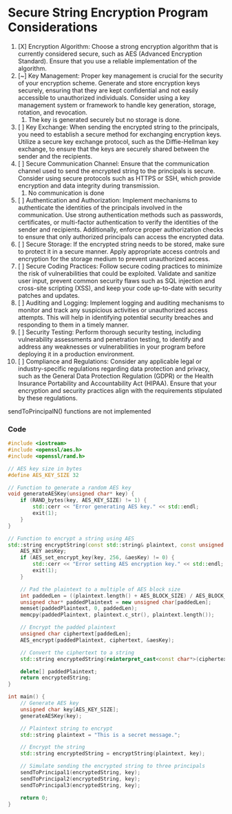 # Secure String Encryption Program Considerations

1. [X] Encryption Algorithm: Choose a strong encryption algorithm that is currently considered secure, such as AES (Advanced Encryption Standard). Ensure that you use a reliable implementation of the algorithm.
2. [~] Key Management: Proper key management is crucial for the security of your encryption scheme. Generate and store encryption keys securely, ensuring that they are kept confidential and not easily accessible to unauthorized individuals. Consider using a key management system or framework to handle key generation, storage, rotation, and revocation.
   1. The key is generated securely but no storage is done.
3. [ ] Key Exchange: When sending the encrypted string to the principals, you need to establish a secure method for exchanging encryption keys. Utilize a secure key exchange protocol, such as the Diffie-Hellman key exchange, to ensure that the keys are securely shared between the sender and the recipients.
4. [ ] Secure Communication Channel: Ensure that the communication channel used to send the encrypted string to the principals is secure. Consider using secure protocols such as HTTPS or SSH, which provide encryption and data integrity during transmission.
   1. No communication is done
5. [ ] Authentication and Authorization: Implement mechanisms to authenticate the identities of the principals involved in the communication. Use strong authentication methods such as passwords, certificates, or multi-factor authentication to verify the identities of the sender and recipients. Additionally, enforce proper authorization checks to ensure that only authorized principals can access the encrypted data.
6. [ ] Secure Storage: If the encrypted string needs to be stored, make sure to protect it in a secure manner. Apply appropriate access controls and encryption for the storage medium to prevent unauthorized access.
7. [ ] Secure Coding Practices: Follow secure coding practices to minimize the risk of vulnerabilities that could be exploited. Validate and sanitize user input, prevent common security flaws such as SQL injection and cross-site scripting (XSS), and keep your code up-to-date with security patches and updates.
8. [ ] Auditing and Logging: Implement logging and auditing mechanisms to monitor and track any suspicious activities or unauthorized access attempts. This will help in identifying potential security breaches and responding to them in a timely manner.
9.  [ ] Security Testing: Perform thorough security testing, including vulnerability assessments and penetration testing, to identify and address any weaknesses or vulnerabilities in your program before deploying it in a production environment.
10. [ ] Compliance and Regulations: Consider any applicable legal or industry-specific regulations regarding data protection and privacy, such as the General Data Protection Regulation (GDPR) or the Health Insurance Portability and Accountability Act (HIPAA). Ensure that your encryption and security practices align with the requirements stipulated by these regulations.

sendToPrincipalN() functions are not implemented

### Code

```cpp
#include <iostream>
#include <openssl/aes.h>
#include <openssl/rand.h>

// AES key size in bytes
#define AES_KEY_SIZE 32

// Function to generate a random AES key
void generateAESKey(unsigned char* key) {
    if (RAND_bytes(key, AES_KEY_SIZE) != 1) {
        std::cerr << "Error generating AES key." << std::endl;
        exit(1);
    }
}

// Function to encrypt a string using AES
std::string encryptString(const std::string& plaintext, const unsigned char* key) {
    AES_KEY aesKey;
    if (AES_set_encrypt_key(key, 256, &aesKey) != 0) {
        std::cerr << "Error setting AES encryption key." << std::endl;
        exit(1);
    }

    // Pad the plaintext to a multiple of AES block size
    int paddedLen = ((plaintext.length() + AES_BLOCK_SIZE) / AES_BLOCK_SIZE) * AES_BLOCK_SIZE;
    unsigned char* paddedPlaintext = new unsigned char[paddedLen];
    memset(paddedPlaintext, 0, paddedLen);
    memcpy(paddedPlaintext, plaintext.c_str(), plaintext.length());

    // Encrypt the padded plaintext
    unsigned char ciphertext[paddedLen];
    AES_encrypt(paddedPlaintext, ciphertext, &aesKey);

    // Convert the ciphertext to a string
    std::string encryptedString(reinterpret_cast<const char*>(ciphertext), paddedLen);

    delete[] paddedPlaintext;
    return encryptedString;
}

int main() {
    // Generate AES key
    unsigned char key[AES_KEY_SIZE];
    generateAESKey(key);

    // Plaintext string to encrypt
    std::string plaintext = "This is a secret message.";

    // Encrypt the string
    std::string encryptedString = encryptString(plaintext, key);

    // Simulate sending the encrypted string to three principals
    sendToPrincipal1(encryptedString, key);
    sendToPrincipal2(encryptedString, key);
    sendToPrincipal3(encryptedString, key);

    return 0;
}

```

